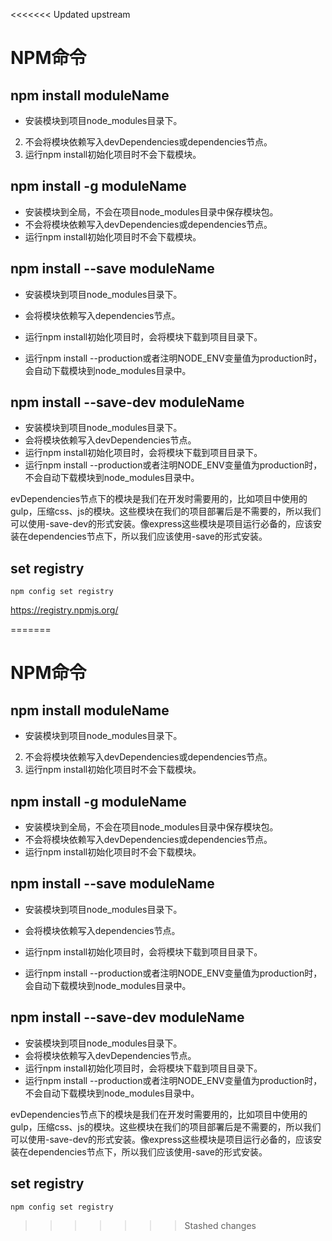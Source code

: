 <<<<<<< Updated upstream
# NPM命令

## npm install moduleName

- 安装模块到项目node_modules目录下。  
2. 不会将模块依赖写入devDependencies或dependencies节点。  
3. 运行npm install初始化项目时不会下载模块。

## npm install -g moduleName

- 安装模块到全局，不会在项目node_modules目录中保存模块包。
- 不会将模块依赖写入devDependencies或dependencies节点。
- 运行npm install初始化项目时不会下载模块。 

## npm install --save moduleName

- 安装模块到项目node_modules目录下。
- 会将模块依赖写入dependencies节点。

- 运行npm install初始化项目时，会将模块下载到项目目录下。
- 运行npm install --production或者注明NODE_ENV变量值为production时，会自动下载模块到node_modules目录中。 

## npm install --save-dev moduleName

- 安装模块到项目node_modules目录下。
- 会将模块依赖写入devDependencies节点。
- 运行npm install初始化项目时，会将模块下载到项目目录下。
- 运行npm install --production或者注明NODE_ENV变量值为production时，不会自动下载模块到node_modules目录中。 

evDependencies节点下的模块是我们在开发时需要用的，比如项目中使用的gulp，压缩css、js的模块。这些模块在我们的项目部署后是不需要的，所以我们可以使用-save-dev的形式安装。像express这些模块是项目运行必备的，应该安装在dependencies节点下，所以我们应该使用-save的形式安装。



## set registry

`npm config set registry`

https://registry.npmjs.org/

=======
# NPM命令

## npm install moduleName

- 安装模块到项目node_modules目录下。  
2. 不会将模块依赖写入devDependencies或dependencies节点。  
3. 运行npm install初始化项目时不会下载模块。

## npm install -g moduleName

- 安装模块到全局，不会在项目node_modules目录中保存模块包。
- 不会将模块依赖写入devDependencies或dependencies节点。
- 运行npm install初始化项目时不会下载模块。 

## npm install --save moduleName

- 安装模块到项目node_modules目录下。
- 会将模块依赖写入dependencies节点。

- 运行npm install初始化项目时，会将模块下载到项目目录下。
- 运行npm install --production或者注明NODE_ENV变量值为production时，会自动下载模块到node_modules目录中。 

## npm install --save-dev moduleName

- 安装模块到项目node_modules目录下。
- 会将模块依赖写入devDependencies节点。
- 运行npm install初始化项目时，会将模块下载到项目目录下。
- 运行npm install --production或者注明NODE_ENV变量值为production时，不会自动下载模块到node_modules目录中。 

evDependencies节点下的模块是我们在开发时需要用的，比如项目中使用的gulp，压缩css、js的模块。这些模块在我们的项目部署后是不需要的，所以我们可以使用-save-dev的形式安装。像express这些模块是项目运行必备的，应该安装在dependencies节点下，所以我们应该使用-save的形式安装。



## set registry

`npm config set registry`

>>>>>>> Stashed changes
